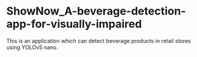 # ShowNow_A-beverage-detection-app-for-visually-impaired
This is an application which can detect beverage products in retail stores using YOLOv5 nano.

